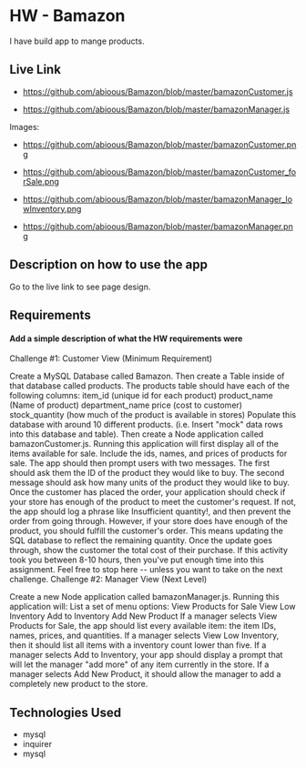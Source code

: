 # HW - Bamazon

I have build app to mange products. 


## Live Link
 - https://github.com/abioous/Bamazon/blob/master/bamazonCustomer.js

- https://github.com/abioous/Bamazon/blob/master/bamazonManager.js

Images:

- https://github.com/abioous/Bamazon/blob/master/bamazonCustomer.png

- https://github.com/abioous/Bamazon/blob/master/bamazonCustomer_forSale.png

- https://github.com/abioous/Bamazon/blob/master/bamazonManager_lowInventory.png

- https://github.com/abioous/Bamazon/blob/master/bamazonManager.png


## Description on how to use the app

Go to the live link to see page design.

## Requirements
#### Add a simple description of what the HW requirements were
Challenge #1: Customer View (Minimum Requirement)

Create a MySQL Database called Bamazon.
Then create a Table inside of that database called products.
The products table should have each of the following columns:
item_id (unique id for each product)
product_name (Name of product)
department_name
price (cost to customer)
stock_quantity (how much of the product is available in stores)
Populate this database with around 10 different products. (i.e. Insert "mock" data rows into this database and table).
Then create a Node application called bamazonCustomer.js. Running this application will first display all of the items available for sale. Include the ids, names, and prices of products for sale.
The app should then prompt users with two messages.
The first should ask them the ID of the product they would like to buy.
The second message should ask how many units of the product they would like to buy.
Once the customer has placed the order, your application should check if your store has enough of the product to meet the customer's request.
If not, the app should log a phrase like Insufficient quantity!, and then prevent the order from going through.
However, if your store does have enough of the product, you should fulfill the customer's order.
This means updating the SQL database to reflect the remaining quantity.
Once the update goes through, show the customer the total cost of their purchase.
If this activity took you between 8-10 hours, then you've put enough time into this assignment. Feel free to stop here -- unless you want to take on the next challenge.
Challenge #2: Manager View (Next Level)

Create a new Node application called bamazonManager.js. Running this application will:
List a set of menu options:
View Products for Sale
View Low Inventory
Add to Inventory
Add New Product
If a manager selects View Products for Sale, the app should list every available item: the item IDs, names, prices, and quantities.
If a manager selects View Low Inventory, then it should list all items with a inventory count lower than five.
If a manager selects Add to Inventory, your app should display a prompt that will let the manager "add more" of any item currently in the store.
If a manager selects Add New Product, it should allow the manager to add a completely new product to the store.



##


## Technologies Used

- mysql
- inquirer
- mysql